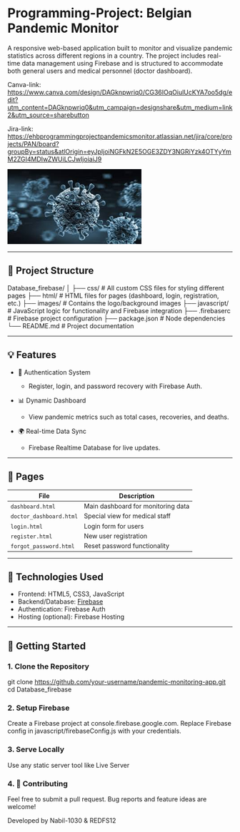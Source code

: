 # Programming-Project: Belgian Pandemic Monitor

A responsive web-based application built to monitor and visualize pandemic statistics across different regions in a country. The project includes real-time data management using Firebase and is structured to accommodate both general users and medical personnel (doctor dashboard).

Canva-link: https://www.canva.com/design/DAGknpwriq0/CG36IOqOiulUcKYA7oo5dg/edit?utm_content=DAGknpwriq0&utm_campaign=designshare&utm_medium=link2&utm_source=sharebutton

Jira-link: https://ehbprogrammingprojectpandemicsmonitor.atlassian.net/jira/core/projects/PAN/board?groupBy=status&atlOrigin=eyJpIjoiNGFkN2E5OGE3ZDY3NGRiYzk4OTYyYmM2ZGI4MDIwZWUiLCJwIjoiaiJ9


![Pandemic App Logo](./images/pandemie-logo-background.jpg)

---

## 📁 Project Structure

Database_firebase/ │ ├── css/ # All custom CSS files for styling different pages ├── html/ # HTML files for pages (dashboard, login, registration, etc.) ├── images/ # Contains the logo/background images ├── javascript/ # JavaScript logic for functionality and Firebase integration ├── .firebaserc # Firebase project configuration ├── package.json # Node dependencies └── README.md # Project documentation

---

## 💡 Features

- 🔐 Authentication System
  - Register, login, and password recovery with Firebase Auth.

- 📊 Dynamic Dashboard
  - View pandemic metrics such as total cases, recoveries, and deaths.

- 🌍 Real-time Data Sync
  - Firebase Realtime Database for live updates.

---

## 📄 Pages

| File | Description |
|------|-------------|
| `dashboard.html` | Main dashboard for monitoring data |
| `doctor_dashboard.html` | Special view for medical staff |
| `login.html` | Login form for users |
| `register.html` | New user registration |
| `forgot_password.html` | Reset password functionality |

---

## 🔧 Technologies Used

- Frontend: HTML5, CSS3, JavaScript  
- Backend/Database: [Firebase](https://firebase.google.com/)  
- Authentication: Firebase Auth  
- Hosting (optional): Firebase Hosting

---

## 🚀 Getting Started

### 1. Clone the Repository
git clone https://github.com/your-username/pandemic-monitoring-app.git
cd Database_firebase

### 2. Setup Firebase
Create a Firebase project at console.firebase.google.com.
Replace Firebase config in javascript/firebaseConfig.js with your credentials.

### 3. Serve Locally
Use any static server tool like Live Server

### 4. 🤝 Contributing

Feel free to submit a pull request. Bug reports and feature ideas are welcome!

Developed by Nabil-1030 & REDFS12
